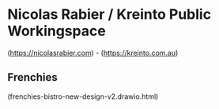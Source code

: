 # Nicolas Rabier / Kreinto Public Workingspace

(https://nicolasrabier.com) - (https://kreinto.com.au)

## Frenchies

(frenchies-bistro-new-design-v2.drawio.html)


